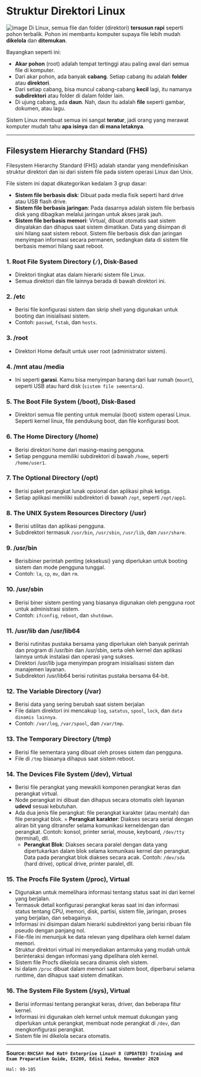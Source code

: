 # Struktur Direktori Linux

![image](https://github.com/user-attachments/assets/b76e052d-f940-4e27-a729-f35f928dc285)
Di Linux, semua file dan folder (direktori) **tersusun rapi** seperti pohon terbalik. Pohon ini membantu komputer supaya file lebih mudah **dikelola** dan **ditemukan**.  

Bayangkan seperti ini:  
- **Akar pohon** (root) adalah tempat tertinggi atau paling awal dari semua file di komputer.  
- Dari akar pohon, ada banyak **cabang**. Setiap cabang itu adalah **folder** atau **direktori**.  
- Dari setiap cabang, bisa muncul cabang-cabang **kecil** lagi, itu namanya **subdirektori** atau folder di dalam folder lain.  
- Di ujung cabang, ada **daun**. Nah, daun itu adalah **file** seperti gambar, dokumen, atau lagu.  

Sistem Linux membuat semua ini sangat **teratur**, jadi orang yang merawat komputer mudah tahu **apa isinya** dan **di mana letaknya**. 

---

## Filesystem Hierarchy Standard (FHS)
Filesystem Hierarchy Standard (FHS) adalah standar yang mendefinisikan struktur direktori dan isi dari sistem file pada sistem operasi Linux dan Unix.

File sistem ini dapat dikategorikan kedalam 3 grup dasar: 
- **Sistem file berbasis disk**: Dibuat pada media fisik seperti hard drive atau USB flash drive.
- **Sistem file berbasis jaringan**: Pada dasarnya adalah sistem file berbasis disk yang dibagikan melalui jaringan untuk akses jarak jauh.
- **Sistem file berbasis memori**: Virtual, dibuat otomatis saat sistem dinyalakan dan dihapus saat sistem dimatikan. Data yang disimpan di sini hilang saat sistem reboot.
Sistem file berbasis disk dan jaringan menyimpan informasi secara permanen, sedangkan data di sistem file berbasis memori hilang saat reboot.

### 1. **Root File System Directory (`/`)**, Disk-Based
  - Direktori tingkat atas dalam hierarki sistem file Linux.
  - Semua direktori dan file lainnya berada di bawah direktori ini.

### 2. **/etc**
  - Berisi file konfigurasi sistem dan skrip shell yang digunakan untuk booting dan inisialisasi sistem.
  - Contoh: `passwd`, `fstab`, dan `hosts`.

### 3. **/root**
  - Direktori Home default untuk user root (administrator sistem).

### 4. **/mnt** atau **/media**
  - Ini seperti **garasi**. Kamu bisa menyimpan barang dari luar rumah (`mount`), seperti USB atau hard disk (`sistem file sementara`).

### 5. **The Boot File System (/boot)**, Disk-Based
  - Direktori semua file penting untuk memulai (boot) sistem operasi Linux. Seperti kernel linux, file pendukung boot, dan file konfigurasi boot. 

### 6. **The Home Directory (/home)** 
  - Berisi direktori home dari masing-masing pengguna.
  - Setiap pengguna memiliki subdirektori di bawah `/home`, seperti `/home/user1`. 

### 7. **The Optional Directory (/opt)**
  - Berisi paket perangkat lunak opsional dan aplikasi pihak ketiga.
  - Setiap aplikasi memiliki subdirektori di bawah `/opt`, seperti `/opt/app1`. 

### 8. **The UNIX System Resources Directory (/usr)**
  - Berisi utilitas dan aplikasi pengguna.
  - Subdirektori termasuk `/usr/bin`, `/usr/sbin`, `/usr/lib`, dan `/usr/share`.

### 9. **/usr/bin**
  - Berisibiner perintah penting (eksekusi) yang diperlukan untuk  booting sistem dan mode pengguna tunggal.
  - Contoh: `la`, `cp`, `mv`, dan `rm`.

### 10.  **/usr/sbin**
  - Berisi biner sistem penting yang biasanya digunakan oleh pengguna root untuk administrasi sistem.
  - Contoh: `ifconfig`, `reboot`, dan `shutdown`.

### 11. **/usr/lib dan /usr/lib64**
  - Berisi rutinitas pustaka bersama yang diperlukan oleh banyak perintah dan program di /usr/bin dan /usr/sbin, serta oleh kernel dan aplikasi lainnya untuk instalasi dan operasi yang sukses.
  - Direktori /usr/lib juga menyimpan program inisialisasi sistem dan manajemen layanan.
  - Subdirektori /usr/lib64 berisi rutinitas pustaka bersama 64-bit.

### 12. **The Variable Directory (/var)**
  - Berisi data yang sering berubah saat sistem berjalan
  - File dalam direktori ini mencakup `log`, `satatus`, `spool`, `lock`, dan `data dinamis lainnya`.
  - Contoh: `/var/log`, `/var/spool`, dan `/var/tmp`.

### 13. **The Temporary Directory (/tmp)**
  - Berisi file sementara yang dibuat oleh proses sistem dan pengguna.
  - File di `/tmp` biasanya dihapus saat sistem reboot.

### 14. **The Devices File System (/dev), Virtual**
  - Berisi file perangkat yang mewakili komponen perangkat keras dan perangkat virtual.
  - Node perangkat ini dibuat dan dihapus secara otomatis oleh layanan **udevd** sesuai kebutuhan.
  - Ada dua jenis file perangkat: file perangkat karakter (atau mentah) dan file perangkat blok.
    = **Perangkat karakter**: Diakses secara serial dengan aliran bit yang ditransfer selama komunikasi kerneldengan dan perangkat. Contoh: konsol, printer serial, mouse, keyboard, `/dev/tty` (terminal), dll.
    -  **Perangkat Blok**: Diakses secara paralel dengan data yang dipertukarkan dalam blok selama komunikasi kernel dan  perangkat. Data pada perangkat blok diakses secara acak. Contoh: `/dev/sda` (hard drive), optical drive, printer paralel, dll.

### 15. **The Procfs File System (/proc), Virtual**
  - Digunakan untuk memelihara informasi tentang status saat ini dari kernel yang berjalan.
  - Termasuk detail konfigurasi perangkat keras saat ini dan informasi status tentang CPU, memori, disk, partisi, sistem file, jaringan, proses yang berjalan, dan sebagainya.
  - Informasi ini disimpan dalam hierarki subdirektori yang berisi ribuan file pseudo dengan panjang nol.
  - File-file ini menunjuk ke data relevan yang dipelihara oleh kernel dalam memori.
  - Struktur direktori virtual ini menyediakan antarmuka yang mudah untuk berinteraksi dengan informasi yang dipelihara oleh kernel.
  - Sistem file Procfs dikelola secara dinamis oleh sistem.
  - Isi dalam `/proc` dibuat dalam memori saat sistem boot, diperbarui selama runtime, dan dihapus saat sistem dimatikan.

### 16. **The System File System (/sys), Virtual**
- Berisi informasi tentang perangkat keras, driver, dan beberapa fitur kernel.
- Informasi ini digunakan oleh kernel untuk memuat dukungan yang diperlukan untuk perangkat, membuat node perangkat di `/dev`, dan mengkonfigurasi perangkat.
- Sistem file ini dikelola secara otomatis.


---

**Source: `RHCSA® Red Hat® Enterprise Linux® 8 (UPDATED) Training and Exam Preparation Guide, EX200, Edisi Kedua, November 2020`**

`Hal: 99-105`
